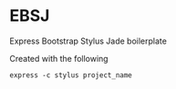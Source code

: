 EBSJ
====

Express Bootstrap Stylus Jade boilerplate

Created with the following

```
express -c stylus project_name
```
